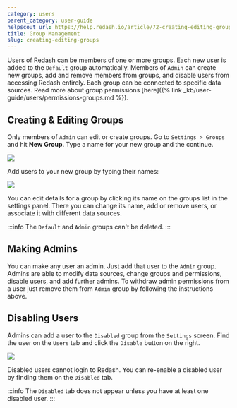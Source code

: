 ```yaml
---
category: users
parent_category: user-guide
helpscout_url: https://help.redash.io/article/72-creating-editing-groups
title: Group Management
slug: creating-editing-groups
---
```

Users of Redash can be members of one or more groups. Each new user is added to the `Default` group automatically. Members of `Admin` can create new groups, add and remove members from groups, and disable users from accessing Redash entirely. Each group can be connected to specific data sources. Read more about group permissions [here]({% link _kb/user-guide/users/permissions-groups.md %}).

## Creating & Editing Groups
Only members of `Admin` can edit or create groups. Go to `Settings > Groups` and hit **New Group**. Type a name for your new group and the continue.

![](/static/images/docs/gitbook/group_settings.png)

Add users to your new group by typing their names:

![](/static/images/docs/gitbook/view_only_group.png)

You can edit details for a group by clicking its name on the groups list in the settings panel. There you can change its name, add or remove users, or associate it with different data sources.

:::info
The `Default` and `Admin` groups can't be deleted.
:::

## Making Admins

You can make any user an admin. Just add that user to the `Admin` group. Admins are able to modify data sources, change groups and permissions, disable users, and add further admins. To withdraw admin permissions from a user just remove them from `Admin` group by following the instructions above.

## Disabling Users

Admins can add a user to the `Disabled` group from the `Settings` screen. Find the user on the `Users` tab and click the `Disable` button on the right.

![](/static/images/docs/gitbook/disable-user.png)

Disabled users cannot login to Redash. You can re-enable a disabled user by finding them on the `Disabled` tab.

:::info
The `Disabled` tab does not appear unless you have at least one disabled user.
:::
